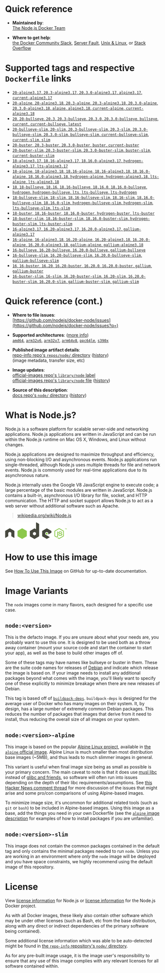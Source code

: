 <!--

********************************************************************************

WARNING:

    DO NOT EDIT "node/README.md"

    IT IS AUTO-GENERATED

    (from the other files in "node/" combined with a set of templates)

********************************************************************************

-->

# Quick reference

-	**Maintained by**:  
	[The Node.js Docker Team](https://github.com/nodejs/docker-node)

-	**Where to get help**:  
	[the Docker Community Slack](https://dockr.ly/comm-slack), [Server Fault](https://serverfault.com/help/on-topic), [Unix & Linux](https://unix.stackexchange.com/help/on-topic), or [Stack Overflow](https://stackoverflow.com/help/on-topic)

# Supported tags and respective `Dockerfile` links

-	[`20-alpine3.17`, `20.3-alpine3.17`, `20.3.0-alpine3.17`, `alpine3.17`, `current-alpine3.17`](https://github.com/nodejs/docker-node/blob/cf175362b1011bd85052a0034a4d3f8dae45345f/20/alpine3.17/Dockerfile)
-	[`20-alpine`, `20-alpine3.18`, `20.3-alpine`, `20.3-alpine3.18`, `20.3.0-alpine`, `20.3.0-alpine3.18`, `alpine`, `alpine3.18`, `current-alpine`, `current-alpine3.18`](https://github.com/nodejs/docker-node/blob/cf175362b1011bd85052a0034a4d3f8dae45345f/20/alpine3.18/Dockerfile)
-	[`20`, `20-bullseye`, `20.3`, `20.3-bullseye`, `20.3.0`, `20.3.0-bullseye`, `bullseye`, `current`, `current-bullseye`, `latest`](https://github.com/nodejs/docker-node/blob/cf175362b1011bd85052a0034a4d3f8dae45345f/20/bullseye/Dockerfile)
-	[`20-bullseye-slim`, `20-slim`, `20.3-bullseye-slim`, `20.3-slim`, `20.3.0-bullseye-slim`, `20.3.0-slim`, `bullseye-slim`, `current-bullseye-slim`, `current-slim`, `slim`](https://github.com/nodejs/docker-node/blob/cf175362b1011bd85052a0034a4d3f8dae45345f/20/bullseye-slim/Dockerfile)
-	[`20-buster`, `20.3-buster`, `20.3.0-buster`, `buster`, `current-buster`](https://github.com/nodejs/docker-node/blob/cf175362b1011bd85052a0034a4d3f8dae45345f/20/buster/Dockerfile)
-	[`20-buster-slim`, `20.3-buster-slim`, `20.3.0-buster-slim`, `buster-slim`, `current-buster-slim`](https://github.com/nodejs/docker-node/blob/cf175362b1011bd85052a0034a4d3f8dae45345f/20/buster-slim/Dockerfile)
-	[`18-alpine3.17`, `18.16-alpine3.17`, `18.16.0-alpine3.17`, `hydrogen-alpine3.17`, `lts-alpine3.17`](https://github.com/nodejs/docker-node/blob/d951a7ff95eac09985446409589d6ea75ac42f96/18/alpine3.17/Dockerfile)
-	[`18-alpine`, `18-alpine3.18`, `18.16-alpine`, `18.16-alpine3.18`, `18.16.0-alpine`, `18.16.0-alpine3.18`, `hydrogen-alpine`, `hydrogen-alpine3.18`, `lts-alpine`, `lts-alpine3.18`](https://github.com/nodejs/docker-node/blob/d951a7ff95eac09985446409589d6ea75ac42f96/18/alpine3.18/Dockerfile)
-	[`18`, `18-bullseye`, `18.16`, `18.16-bullseye`, `18.16.0`, `18.16.0-bullseye`, `hydrogen`, `hydrogen-bullseye`, `lts`, `lts-bullseye`, `lts-hydrogen`](https://github.com/nodejs/docker-node/blob/4c95f887f7863eccc17d66729cd24ecc230209a2/18/bullseye/Dockerfile)
-	[`18-bullseye-slim`, `18-slim`, `18.16-bullseye-slim`, `18.16-slim`, `18.16.0-bullseye-slim`, `18.16.0-slim`, `hydrogen-bullseye-slim`, `hydrogen-slim`, `lts-bullseye-slim`, `lts-slim`](https://github.com/nodejs/docker-node/blob/4c95f887f7863eccc17d66729cd24ecc230209a2/18/bullseye-slim/Dockerfile)
-	[`18-buster`, `18.16-buster`, `18.16.0-buster`, `hydrogen-buster`, `lts-buster`](https://github.com/nodejs/docker-node/blob/4c95f887f7863eccc17d66729cd24ecc230209a2/18/buster/Dockerfile)
-	[`18-buster-slim`, `18.16-buster-slim`, `18.16.0-buster-slim`, `hydrogen-buster-slim`, `lts-buster-slim`](https://github.com/nodejs/docker-node/blob/4c95f887f7863eccc17d66729cd24ecc230209a2/18/buster-slim/Dockerfile)
-	[`16-alpine3.17`, `16.20-alpine3.17`, `16.20.0-alpine3.17`, `gallium-alpine3.17`](https://github.com/nodejs/docker-node/blob/d951a7ff95eac09985446409589d6ea75ac42f96/16/alpine3.17/Dockerfile)
-	[`16-alpine`, `16-alpine3.18`, `16.20-alpine`, `16.20-alpine3.18`, `16.20.0-alpine`, `16.20.0-alpine3.18`, `gallium-alpine`, `gallium-alpine3.18`](https://github.com/nodejs/docker-node/blob/d951a7ff95eac09985446409589d6ea75ac42f96/16/alpine3.18/Dockerfile)
-	[`16-bullseye`, `16.20-bullseye`, `16.20.0-bullseye`, `gallium-bullseye`](https://github.com/nodejs/docker-node/blob/bd6c00f07c5a3b311ce0e346ab69df6b9ef8d08f/16/bullseye/Dockerfile)
-	[`16-bullseye-slim`, `16.20-bullseye-slim`, `16.20.0-bullseye-slim`, `gallium-bullseye-slim`](https://github.com/nodejs/docker-node/blob/bd6c00f07c5a3b311ce0e346ab69df6b9ef8d08f/16/bullseye-slim/Dockerfile)
-	[`16`, `16-buster`, `16.20`, `16.20-buster`, `16.20.0`, `16.20.0-buster`, `gallium`, `gallium-buster`](https://github.com/nodejs/docker-node/blob/bd6c00f07c5a3b311ce0e346ab69df6b9ef8d08f/16/buster/Dockerfile)
-	[`16-buster-slim`, `16-slim`, `16.20-buster-slim`, `16.20-slim`, `16.20.0-buster-slim`, `16.20.0-slim`, `gallium-buster-slim`, `gallium-slim`](https://github.com/nodejs/docker-node/blob/bd6c00f07c5a3b311ce0e346ab69df6b9ef8d08f/16/buster-slim/Dockerfile)

# Quick reference (cont.)

-	**Where to file issues**:  
	[https://github.com/nodejs/docker-node/issues](https://github.com/nodejs/docker-node/issues?q=)

-	**Supported architectures**: ([more info](https://github.com/docker-library/official-images#architectures-other-than-amd64))  
	[`amd64`](https://hub.docker.com/r/amd64/node/), [`arm32v6`](https://hub.docker.com/r/arm32v6/node/), [`arm32v7`](https://hub.docker.com/r/arm32v7/node/), [`arm64v8`](https://hub.docker.com/r/arm64v8/node/), [`ppc64le`](https://hub.docker.com/r/ppc64le/node/), [`s390x`](https://hub.docker.com/r/s390x/node/)

-	**Published image artifact details**:  
	[repo-info repo's `repos/node/` directory](https://github.com/docker-library/repo-info/blob/master/repos/node) ([history](https://github.com/docker-library/repo-info/commits/master/repos/node))  
	(image metadata, transfer size, etc)

-	**Image updates**:  
	[official-images repo's `library/node` label](https://github.com/docker-library/official-images/issues?q=label%3Alibrary%2Fnode)  
	[official-images repo's `library/node` file](https://github.com/docker-library/official-images/blob/master/library/node) ([history](https://github.com/docker-library/official-images/commits/master/library/node))

-	**Source of this description**:  
	[docs repo's `node/` directory](https://github.com/docker-library/docs/tree/master/node) ([history](https://github.com/docker-library/docs/commits/master/node))

# What is Node.js?

Node.js is a software platform for scalable server-side and networking applications. Node.js applications are written in JavaScript and can be run within the Node.js runtime on Mac OS X, Windows, and Linux without changes.

Node.js applications are designed to maximize throughput and efficiency, using non-blocking I/O and asynchronous events. Node.js applications run single-threaded, although Node.js uses multiple threads for file and network events. Node.js is commonly used for real-time applications due to its asynchronous nature.

Node.js internally uses the Google V8 JavaScript engine to execute code; a large percentage of the basic modules are written in JavaScript. Node.js contains a built-in, asynchronous I/O library for file, socket, and HTTP communication. The HTTP and socket support allows Node.js to act as a web server without additional software such as Apache.

> [wikipedia.org/wiki/Node.js](https://en.wikipedia.org/wiki/Node.js)

![logo](https://raw.githubusercontent.com/docker-library/docs/01c12653951b2fe592c1f93a13b4e289ada0e3a1/node/logo.png)

# How to use this image

See [How To Use This Image](https://github.com/nodejs/docker-node/blob/master/README.md#how-to-use-this-image) on GitHub for up-to-date documentation.

# Image Variants

The `node` images come in many flavors, each designed for a specific use case.

## `node:<version>`

This is the defacto image. If you are unsure about what your needs are, you probably want to use this one. It is designed to be used both as a throw away container (mount your source code and start the container to start your app), as well as the base to build other images off of.

Some of these tags may have names like bullseye or buster in them. These are the suite code names for releases of [Debian](https://wiki.debian.org/DebianReleases) and indicate which release the image is based on. If your image needs to install any additional packages beyond what comes with the image, you'll likely want to specify one of these explicitly to minimize breakage when there are new releases of Debian.

This tag is based off of [`buildpack-deps`](https://hub.docker.com/_/buildpack-deps/). `buildpack-deps` is designed for the average user of Docker who has many images on their system. It, by design, has a large number of extremely common Debian packages. This reduces the number of packages that images that derive from it need to install, thus reducing the overall size of all images on your system.

## `node:<version>-alpine`

This image is based on the popular [Alpine Linux project](https://alpinelinux.org), available in [the `alpine` official image](https://hub.docker.com/_/alpine). Alpine Linux is much smaller than most distribution base images (~5MB), and thus leads to much slimmer images in general.

This variant is useful when final image size being as small as possible is your primary concern. The main caveat to note is that it does use [musl libc](https://musl.libc.org) instead of [glibc and friends](https://www.etalabs.net/compare_libcs.html), so software will often run into issues depending on the depth of their libc requirements/assumptions. See [this Hacker News comment thread](https://news.ycombinator.com/item?id=10782897) for more discussion of the issues that might arise and some pro/con comparisons of using Alpine-based images.

To minimize image size, it's uncommon for additional related tools (such as `git` or `bash`) to be included in Alpine-based images. Using this image as a base, add the things you need in your own Dockerfile (see the [`alpine` image description](https://hub.docker.com/_/alpine/) for examples of how to install packages if you are unfamiliar).

## `node:<version>-slim`

This image does not contain the common packages contained in the default tag and only contains the minimal packages needed to run `node`. Unless you are working in an environment where *only* the `node` image will be deployed and you have space constraints, we highly recommend using the default image of this repository.

# License

View [license information](https://github.com/nodejs/node/blob/master/LICENSE) for Node.js or [license information](https://github.com/nodejs/docker-node/blob/master/LICENSE) for the Node.js Docker project.

As with all Docker images, these likely also contain other software which may be under other licenses (such as Bash, etc from the base distribution, along with any direct or indirect dependencies of the primary software being contained).

Some additional license information which was able to be auto-detected might be found in [the `repo-info` repository's `node/` directory](https://github.com/docker-library/repo-info/tree/master/repos/node).

As for any pre-built image usage, it is the image user's responsibility to ensure that any use of this image complies with any relevant licenses for all software contained within.
